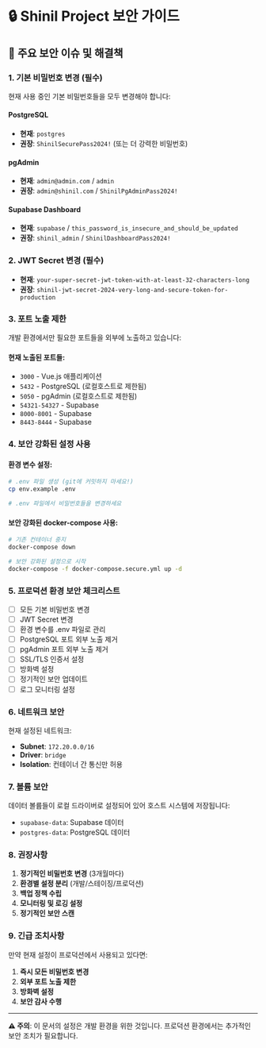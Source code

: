 # 🔒 Shinil Project 보안 가이드

## 🚨 주요 보안 이슈 및 해결책

### 1. 기본 비밀번호 변경 (필수)
현재 사용 중인 기본 비밀번호들을 모두 변경해야 합니다:

#### PostgreSQL
- **현재**: `postgres`
- **권장**: `ShinilSecurePass2024!` (또는 더 강력한 비밀번호)

#### pgAdmin
- **현재**: `admin@admin.com` / `admin`
- **권장**: `admin@shinil.com` / `ShinilPgAdminPass2024!`

#### Supabase Dashboard
- **현재**: `supabase` / `this_password_is_insecure_and_should_be_updated`
- **권장**: `shinil_admin` / `ShinilDashboardPass2024!`

### 2. JWT Secret 변경 (필수)
- **현재**: `your-super-secret-jwt-token-with-at-least-32-characters-long`
- **권장**: `shinil-jwt-secret-2024-very-long-and-secure-token-for-production`

### 3. 포트 노출 제한
개발 환경에서만 필요한 포트들을 외부에 노출하고 있습니다:

#### 현재 노출된 포트들:
- `3000` - Vue.js 애플리케이션
- `5432` - PostgreSQL (로컬호스트로 제한됨)
- `5050` - pgAdmin (로컬호스트로 제한됨)
- `54321-54327` - Supabase
- `8000-8001` - Supabase
- `8443-8444` - Supabase

### 4. 보안 강화된 설정 사용

#### 환경 변수 설정:
```bash
# .env 파일 생성 (git에 커밋하지 마세요!)
cp env.example .env

# .env 파일에서 비밀번호들을 변경하세요
```

#### 보안 강화된 docker-compose 사용:
```bash
# 기존 컨테이너 중지
docker-compose down

# 보안 강화된 설정으로 시작
docker-compose -f docker-compose.secure.yml up -d
```

### 5. 프로덕션 환경 보안 체크리스트

- [ ] 모든 기본 비밀번호 변경
- [ ] JWT Secret 변경
- [ ] 환경 변수를 .env 파일로 관리
- [ ] PostgreSQL 포트 외부 노출 제거
- [ ] pgAdmin 포트 외부 노출 제거
- [ ] SSL/TLS 인증서 설정
- [ ] 방화벽 설정
- [ ] 정기적인 보안 업데이트
- [ ] 로그 모니터링 설정

### 6. 네트워크 보안

현재 설정된 네트워크:
- **Subnet**: `172.20.0.0/16`
- **Driver**: `bridge`
- **Isolation**: 컨테이너 간 통신만 허용

### 7. 볼륨 보안

데이터 볼륨들이 로컬 드라이버로 설정되어 있어 호스트 시스템에 저장됩니다:
- `supabase-data`: Supabase 데이터
- `postgres-data`: PostgreSQL 데이터

### 8. 권장사항

1. **정기적인 비밀번호 변경** (3개월마다)
2. **환경별 설정 분리** (개발/스테이징/프로덕션)
3. **백업 정책 수립**
4. **모니터링 및 로깅 설정**
5. **정기적인 보안 스캔**

### 9. 긴급 조치사항

만약 현재 설정이 프로덕션에서 사용되고 있다면:

1. **즉시 모든 비밀번호 변경**
2. **외부 포트 노출 제한**
3. **방화벽 설정**
4. **보안 감사 수행**

---

**⚠️ 주의**: 이 문서의 설정은 개발 환경을 위한 것입니다. 프로덕션 환경에서는 추가적인 보안 조치가 필요합니다. 
